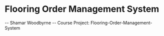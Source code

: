 # Flooring Order Management System
  -- Shamar Woodbyrne --
Course Project: Flooring-Order-Management-System
